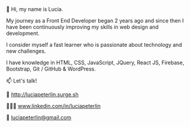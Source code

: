 👋 Hi, my name is Lucia.

My journey as a Front End Developer began 2 years ago and since then I have been continuously improving my skills in web design and development.

I consider myself a fast learner who is passionate about technology and new challenges.

I have knowledge in HTML, CSS, JavaScript, JQuery, React JS, Firebase, Bootstrap, Git / GitHub & WordPress.


📫 Let's talk!


💼 http://luciapeterlin.surge.sh

👩🏻‍💻 www.linkedin.com/in/luciapeterlin

📮 luciapeterlin@gmail.com 
